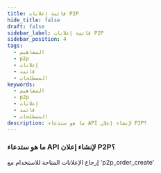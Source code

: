```yaml
---
title: قائمة إعلانات P2P
hide_title: false
draft: false
sidebar_label: قائمة إعلانات P2P
sidebar_position: 4
tags:
  - المفاهيم
  - p2p
  - إعلانات
  - قائمة
  - المصطلحات
keywords:
  - المفاهيم
  - p2p
  - إعلانات
  - قائمة
  - المصطلحات
description: ما هو ستدعاء API لإنشاء إعلان P2P؟
---
```


### ما هو ستدعاء API لإنشاء إعلان P2P؟

إرجاع الإعلانات المتاحة للاستخدام مع 'p2p_order_create'
